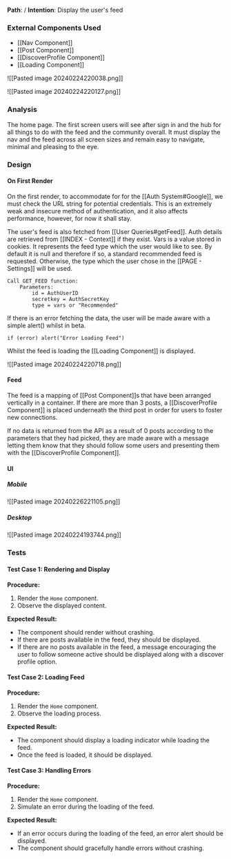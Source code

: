 
__Path__: /
__Intention__: Display the user's feed

### External Components Used

- [[Nav Component]]
- [[Post Component]]
- [[DiscoverProfile Component]]
- [[Loading Component]]

![[Pasted image 20240224220038.png]]

![[Pasted image 20240224220127.png]]


### Analysis

The home page. The first screen users will see after sign in and the hub for all things to do with the feed and the community overall. It must display the nav and the feed across all screen sizes and remain easy to navigate, minimal and pleasing to the eye.


### Design
#### On First Render

On the first render, to accommodate for for the [[Auth System#Google]], we must check the URL string for potential credentials. This is an extremely weak and insecure method of authentication, and it also affects performance, however, for now it shall stay.

The user's feed is also fetched from [[User Queries#getFeed]]. Auth details are retrieved from [[INDEX - Context]] if they exist. Vars is a value stored in cookies. It represents the feed type which the user would like to see. By default it is null and therefore if so, a standard recommended feed is requested. Otherwise, the type which the user chose in the [[PAGE - Settings]] will be used.

```
Call GET_FEED function:
    Parameters:
        id = AuthUserID
        secretkey = AuthSecretKey
        type = vars or "Recommended"
```

If there is an error fetching the data, the user will be made aware with a simple alert() whilst in beta.

```
if (error) alert("Error Loading Feed")
```

Whilst the feed is loading the [[Loading Component]] is displayed.

![[Pasted image 20240224220718.png]]


#### Feed

The feed is a mapping of [[Post Component]]s that have been arranged vertically in a container. If there are more than 3 posts, a [[DiscoverProfile Component]] is placed underneath the third post in order for users to foster new connections.

If no data is returned from the API as a result of 0 posts according to the parameters that they had picked, they are made aware with a message letting them know that they should follow some users and presenting them with the [[DiscoverProfile Component]].


#### UI

##### Mobile

![[Pasted image 20240226221105.png]]

##### Desktop

![[Pasted image 20240224193744.png]]


### Tests

#### Test Case 1: Rendering and Display

**Procedure:**
1. Render the `Home` component.
2. Observe the displayed content.

**Expected Result:**
- The component should render without crashing.
- If there are posts available in the feed, they should be displayed.
- If there are no posts available in the feed, a message encouraging the user to follow someone active should be displayed along with a discover profile option.

#### Test Case 2: Loading Feed

**Procedure:**
1. Render the `Home` component.
2. Observe the loading process.

**Expected Result:**
- The component should display a loading indicator while loading the feed.
- Once the feed is loaded, it should be displayed.

#### Test Case 3: Handling Errors

**Procedure:**
1. Render the `Home` component.
2. Simulate an error during the loading of the feed.

**Expected Result:**
- If an error occurs during the loading of the feed, an error alert should be displayed.
- The component should gracefully handle errors without crashing.
